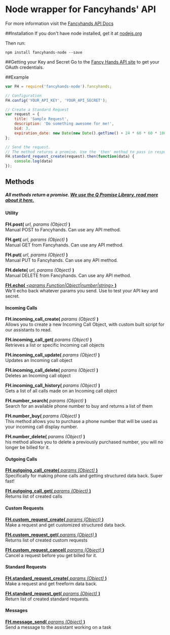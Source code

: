 Node wrapper for Fancyhands' API
=====================

For more information visit the [Fancyhands API Docs](https://github.com/fancyhands/api)


##Installation
If you don't have node installed, get it at [nodejs.org](http://nodejs.org/download/) 

Then run:
```
npm install fancyhands-node --save
```

##Getting your Key and Secret
Go to the [Fancy Hands API site](www.fancyhands.com/api) to get your OAuth credentials.

##Example
```javascript
var FH = require('fancyhands-node').fancyhands;

// Configuration
FH.config('YOUR_API_KEY', 'YOUR_API_SECRET');

// Create a Standard Request
var request = {
    title: 'Sample Request',
    description: 'Do something awesome for me!',
    bid: 3,
    expiration_date: new Date(new Date().getTime() + 24 * 60 * 60 * 1000).toISOString(); // tomorrow
};

// Send the request. 
// The method returns a promise. Use the 'then' method to pass in response and error handlers.
FH.standard_request_create(request).then(function(data) {
    console.log(data)
});

```

## Methods

##### All methods return a promise. [We use the Q Promise Library, read more about it here.](https://github.com/kriskowal/q/wiki/API-Reference) 

#### Utility

**FH.post(** *url, params (Object)* **)**  
Manual POST to Fancyhands. Can use any API method.

**FH.get(** *url, params (Object)* **)**  
Manual GET from Fancyhands. Can use any API method.

**FH.put(** *url, params (Object)* **)**  
Manual PUT to Fancyhands. Can use any API method.

**FH.delete(** *url, params (Object)* **)**  
Manual DELETE from Fancyhands. Can use any API method.

[**FH.echo(** *\<params Function|Object|number|string\>* **)**](https://github.com/fancyhands/api/wiki/fancyhands.echo.Echo)  
We'll echo back whatever params you send. Use to test your API key and secret.


#### Incoming Calls
**FH.incoming_call_create(** *params (Object)* **)**  
Allows you to create a new Incoming Call Object, with custom built script for our assistants to read.

**FH.incoming_call_get(** *params (Object)* **)**  
Retrieves a list or specific Incoming call objects

**FH.incoming_call_update(** *params (Object)* **)**  
Updates an Incoming call object

**FH.incoming_call_delete(** *params (Object)* **)**  
Deletes an Incoming call object

**FH.incoming_call_history(** *params (Object)* **)**  
Gets a list of all calls made on an Incoming call object

**FH.number_search(** *params (Object)* **)**  
Search for an available phone number to buy and returns a list of them

**FH.number_buy(** *params (Object)* **)**  
This method allows you to purchase a phone number that will be used as your incoming call display number.

**FH.number_delete(** *params (Object)* **)**  
his method allows you to delete a previously purchased number, you will no longer be billed for it.


#### Outgoing Calls
[**FH.outgoing_call_create(** *params (Object)* **)**](https://github.com/fancyhands/api/wiki/fancyhands.call.Outgoing)  
Specifically for making phone calls and getting structured data back. Super fast!

[**FH.outgoing_call_get(** *params (Object)* **)**](https://github.com/fancyhands/api/wiki/fancyhands.call.Outgoing)  
Returns list of created calls


#### Custom Requests
[**FH.custom_request_create(** *params (Object)* **)**](https://github.com/fancyhands/api/wiki/fancyhands.request.Custom)  
Make a request and get customized structured data back.

[**FH.custom_request_get(** *params (Object)* **)**](https://github.com/fancyhands/api/wiki/fancyhands.request.Custom)  
Returns list of created custom requests

[**FH.custom_request_cancel(** *params (Object)* **)**](https://github.com/fancyhands/api/wiki/fancyhands.request.Cancel)  
Cancel a request before you get billed for it.

#### Standard Requests
[**FH.standard_request_create(** *params (Object)* **)**](https://github.com/fancyhands/api/wiki/fancyhands.request.Standard)  
Make a request and get freeform data back.

[**FH.standard_request_get(** *params (Object)* **)**](https://github.com/fancyhands/api/wiki/fancyhands.request.Standard)  
Return list of created standard requests.

#### Messages
[**FH.message_send(** *params (Object)* **)**](https://github.com/fancyhands/api/wiki/fancyhands.request.Messages)  
Send a message to the assistant working on a task



 
